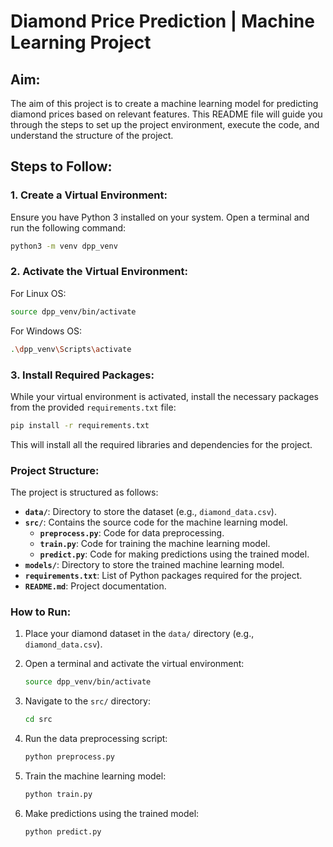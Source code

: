 # Diamond Price Prediction | Machine Learning Project

## Aim:

The aim of this project is to create a machine learning model for predicting diamond prices based on relevant features. This README file will guide you through the steps to set up the project environment, execute the code, and understand the structure of the project.

## Steps to Follow:

### 1. Create a Virtual Environment:

Ensure you have Python 3 installed on your system. Open a terminal and run the following command:

```bash
python3 -m venv dpp_venv
```

### 2. Activate the Virtual Environment:

For Linux OS:

```bash
source dpp_venv/bin/activate
```

For Windows OS:

```bash
.\dpp_venv\Scripts\activate
```

### 3. Install Required Packages:

While your virtual environment is activated, install the necessary packages from the provided `requirements.txt` file:

```bash
pip install -r requirements.txt
```

This will install all the required libraries and dependencies for the project.

### Project Structure:

The project is structured as follows:

- **`data/`**: Directory to store the dataset (e.g., `diamond_data.csv`).
- **`src/`**: Contains the source code for the machine learning model.
  - **`preprocess.py`**: Code for data preprocessing.
  - **`train.py`**: Code for training the machine learning model.
  - **`predict.py`**: Code for making predictions using the trained model.
- **`models/`**: Directory to store the trained machine learning model.
- **`requirements.txt`**: List of Python packages required for the project.
- **`README.md`**: Project documentation.

### How to Run:

1. Place your diamond dataset in the `data/` directory (e.g., `diamond_data.csv`).
2. Open a terminal and activate the virtual environment:

    ```bash
    source dpp_venv/bin/activate
    ```

3. Navigate to the `src/` directory:

    ```bash
    cd src
    ```

4. Run the data preprocessing script:

    ```bash
    python preprocess.py
    ```

5. Train the machine learning model:

    ```bash
    python train.py
    ```

6. Make predictions using the trained model:

    ```bash
    python predict.py
    ```



